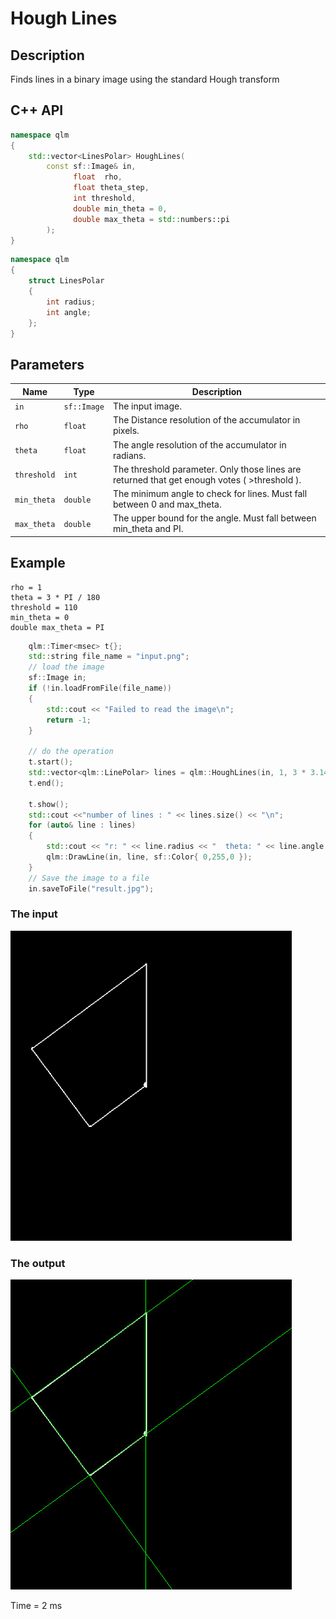 # Hough Lines

## Description
Finds lines in a binary image using the standard Hough transform
## C++ API
```c++
namespace qlm
{
	std::vector<LinesPolar> HoughLines(
		const sf::Image& in, 
			  float  rho, 
			  float theta_step,
			  int threshold, 
			  double min_theta = 0, 
			  double max_theta = std::numbers::pi
		);
}
```
```c++
namespace qlm
{
	struct LinesPolar
	{
		int radius;
		int angle;
	};
}
```
## Parameters

| Name        | Type         | Description                                                                                  |
|-------------|--------------|----------------------------------------------------------------------------------------------|
| `in`        | `sf::Image`  | The input image.                                                                             |
| `rho`       | `float`      | The Distance resolution of the accumulator in pixels.                                        |
| `theta`     | `float`      | The angle resolution of the accumulator in radians.                                          |
| `threshold` | `int`        | The threshold parameter. Only those lines are returned that get enough votes ( >threshold ). |
| `min_theta` | `double`     | The minimum angle to check for lines. Must fall between 0 and max_theta.                     |
| `max_theta` | `double`     | The upper bound for the angle. Must fall between min_theta and PI.                         |

## Example 
	rho = 1
	theta = 3 * PI / 180
	threshold = 110
	min_theta = 0
	double max_theta = PI

```c++
    qlm::Timer<msec> t{};
	std::string file_name = "input.png";
	// load the image
	sf::Image in;
	if (!in.loadFromFile(file_name))
	{
		std::cout << "Failed to read the image\n";
		return -1;
	}

	// do the operation
	t.start();
	std::vector<qlm::LinePolar> lines = qlm::HoughLines(in, 1, 3 * 3.14f / 180, 110);
	t.end();

	t.show();
	std::cout <<"number of lines : " << lines.size() << "\n";
	for (auto& line : lines)
	{
		std::cout << "r: " << line.radius << "  theta: " << line.angle << "\n";
		qlm::DrawLine(in, line, sf::Color{ 0,255,0 });
	}
	// Save the image to a file
	in.saveToFile("result.jpg");
```

### The input
![Input Image](input.png)
### The output
![Input Image](result.jpg)

Time = 2 ms

